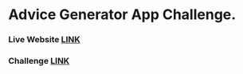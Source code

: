 # Advice Generator App Challenge.
### Live Website [LINK](https://abdraoufx.github.io/frontEndMentor_Challenges/junior/advice_generator_app/)
### Challenge [LINK](https://www.frontendmentor.io/solutions/responsive-advice-generator-app-using-api-TOgTAohqK)
